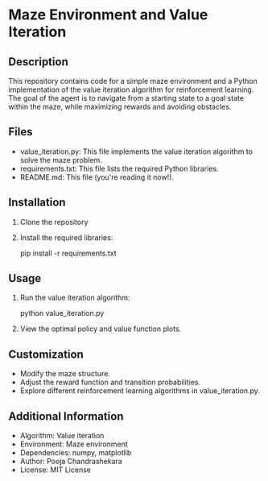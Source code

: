 # Maze Environment and Value Iteration

## Description

This repository contains code for a simple maze environment and a Python implementation of the value iteration algorithm for reinforcement learning. The goal of the agent is to navigate from a starting state to a goal state within the maze, while maximizing rewards and avoiding obstacles.

## Files

- value_iteration.py: This file implements the value iteration algorithm to solve the maze problem.
- requirements.txt: This file lists the required Python libraries.
- README.md: This file (you're reading it now!).

## Installation

1. Clone the repository
2. Install the required libraries:

   pip install -r requirements.txt

## Usage

1. Run the value iteration algorithm:

   python value_iteration.py
   
3. View the optimal policy and value function plots.

## Customization

- Modify the maze structure.
- Adjust the reward function and transition probabilities.
- Explore different reinforcement learning algorithms in value_iteration.py.

## Additional Information

- Algorithm: Value iteration
- Environment: Maze environment
- Dependencies: numpy, matplotlib
- Author: Pooja Chandrashekara
- License: MIT License


